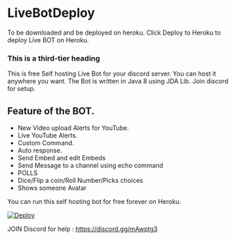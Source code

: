 # LiveBotDeploy
To be downloaded and be deployed on heroku.
Click Deploy to Heroku to deploy Live BOT on Heroku.

### This is a third-tier heading

This is free Self hosting Live Bot for your discord server. You can host it anywhere you want. The Bot is written in Java 8 using JDA Lib. Join discord for setup.
 
## Feature of the BOT.

* New Video upload Alerts for YouTube.
* Live YouTube Alerts.
* Custom Command.
* Auto response.
* Send Embed and edit Embeds
* Send Message to a channel using echo command
* POLLS
* Dice/Flip a coin/Roll Number/Picks choices
* Shows someone Avatar

You can run this self hosting bot for free forever on Heroku.

<a href="https://heroku.com/deploy?template=https://github.com/TushBT/LiveBotDeploy.git">
  <img src="https://www.herokucdn.com/deploy/button.svg" alt="Deploy">
</a>

JOIN Discord for help : https://discord.gg/mAwptg3
